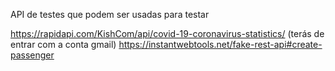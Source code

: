 API de testes que podem ser usadas para testar

https://rapidapi.com/KishCom/api/covid-19-coronavirus-statistics/ (terás de entrar com a conta gmail)
https://instantwebtools.net/fake-rest-api#create-passenger 



